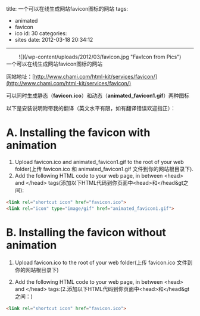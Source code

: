 title: 一个可以在线生成网站favicon图标的网站
tags:
  - animated
  - favicon
  - ico
id: 30
categories:
  - sites
date: 2012-03-18 20:34:12
---

<center>![](/wp-content/uploads/2012/03/favicon.jpg "FavIcon from Pics")</center>
一个可以在线生成网站favicon图标的网站

网站地址：[http://www.chami.com/html-kit/services/favicon/](http://www.chami.com/html-kit/services/favicon/)

可以同时生成静态（**favicon.ico**）和动态（**animated_favicon1.gif**）两种图标

以下是安装说明附带我的翻译（英文水平有限，如有翻译错误欢迎指正）：

# A. Installing the favicon with animation

1. Upload favicon.ico and animated_favicon1.gif to the root of your web folder(上传 favicon.ico 和 animated_favicon1.gif 文件到你的网站根目录下).
2. Add the following HTML code to your web page, in between &lt;head&gt; and &lt;/head&gt; tags(添加以下HTML代码到你页面中&lt;head&gt;和&lt;/head&gt之间):
```html
<link rel="shortcut icon" href="favicon.ico">
<link rel="icon" type="image/gif" href="animated_favicon1.gif">
```

# B. Installing the favicon without animation

1. Upload favicon.ico to the root of your web folder(上传 favicon.ico 文件到你的网站根目录下)

2. Add the following HTML code to your web page, in between &lt;head&gt; and &lt;/head&gt; tags:(2.添加以下HTML代码到你页面中&lt;head&gt;和&lt;/head&gt之间：)
```html
<link rel="shortcut icon" href="favicon.ico">
```
